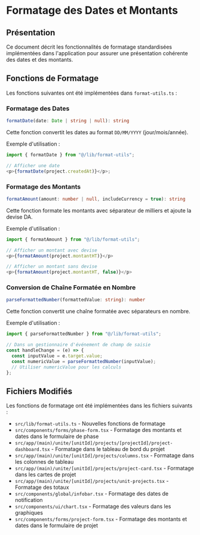 # Formatage des Dates et Montants

## Présentation

Ce document décrit les fonctionnalités de formatage standardisées implémentées dans l'application pour assurer une présentation cohérente des dates et des montants.

## Fonctions de Formatage

Les fonctions suivantes ont été implémentées dans `format-utils.ts` :

### Formatage des Dates

```typescript
formatDate(date: Date | string | null): string
```

Cette fonction convertit les dates au format `DD/MM/YYYY` (jour/mois/année).

Exemple d'utilisation :

```typescript
import { formatDate } from "@/lib/format-utils";

// Afficher une date
<p>{formatDate(project.createdAt)}</p>;
```

### Formatage des Montants

```typescript
formatAmount(amount: number | null, includeCurrency = true): string
```

Cette fonction formate les montants avec séparateur de milliers et ajoute la devise DA.

Exemple d'utilisation :

```typescript
import { formatAmount } from "@/lib/format-utils";

// Afficher un montant avec devise
<p>{formatAmount(project.montantHT)}</p>

// Afficher un montant sans devise
<p>{formatAmount(project.montantHT, false)}</p>
```

### Conversion de Chaîne Formatée en Nombre

```typescript
parseFormattedNumber(formattedValue: string): number
```

Cette fonction convertit une chaîne formatée avec séparateurs en nombre.

Exemple d'utilisation :

```typescript
import { parseFormattedNumber } from "@/lib/format-utils";

// Dans un gestionnaire d'événement de champ de saisie
const handleChange = (e) => {
  const inputValue = e.target.value;
  const numericValue = parseFormattedNumber(inputValue);
  // Utiliser numericValue pour les calculs
};
```

## Fichiers Modifiés

Les fonctions de formatage ont été implémentées dans les fichiers suivants :

- `src/lib/format-utils.ts` - Nouvelles fonctions de formatage
- `src/components/forms/phase-form.tsx` - Formatage des montants et dates dans le formulaire de phase
- `src/app/(main)/unite/[unitId]/projects/[projectId]/project-dashboard.tsx` - Formatage dans le tableau de bord du projet
- `src/app/(main)/unite/[unitId]/projects/columns.tsx` - Formatage dans les colonnes de tableau
- `src/app/(main)/unite/[unitId]/projects/project-card.tsx` - Formatage dans les cartes de projet
- `src/app/(main)/unite/[unitId]/projects/unit-projects.tsx` - Formatage des totaux
- `src/components/global/infobar.tsx` - Formatage des dates de notification
- `src/components/ui/chart.tsx` - Formatage des valeurs dans les graphiques
- `src/components/forms/project-form.tsx` - Formatage des montants et dates dans le formulaire de projet

